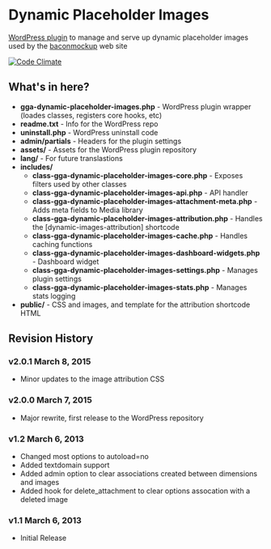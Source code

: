 # Dynamic Placeholder Images
[WordPress plugin](https://wordpress.org/plugins/any-ipsum/) to manage and serve up dynamic placeholder images used by the [baconmockup](http://baconmockup.com/) web site

[![Code Climate](https://codeclimate.com/github/petenelson/gga-dynamic-placeholder-images/badges/gpa.svg)](https://codeclimate.com/github/petenelson/gga-dynamic-placeholder-images)

## What's in here?

- **gga-dynamic-placeholder-images.php** - WordPress plugin wrapper (loades classes, registers core hooks, etc)
- **readme.txt** - Info for the WordPress repo
- **uninstall.php** - WordPress uninstall code
- **admin/partials** - Headers for the plugin settings
- **assets/** - Assets for the WordPress plugin repository
- **lang/** - For future translastions
- **includes/**
  - **class-gga-dynamic-placeholder-images-core.php** - Exposes filters used by other classes
  - **class-gga-dynamic-placeholder-images-api.php** - API handler
  - **class-gga-dynamic-placeholder-images-attachment-meta.php** - Adds meta fields to Media library
  - **class-gga-dynamic-placeholder-images-attribution.php** - Handles the [dynamic-images-attribution] shortcode
  - **class-gga-dynamic-placeholder-images-cache.php** - Handles caching functions
  - **class-gga-dynamic-placeholder-images-dashboard-widgets.php** - Dashboard widget
  - **class-gga-dynamic-placeholder-images-settings.php** - Manages plugin settings
  - **class-gga-dynamic-placeholder-images-stats.php** - Manages stats logging
- **public/** - CSS and images, and template for the attribution shortcode HTML


## Revision History

### v2.0.1 March 8, 2015
- Minor updates to the image attribution CSS

### v2.0.0 March 7, 2015
- Major rewrite, first release to the WordPress repository

### v1.2 March 6, 2013
- Changed most options to autoload=no
- Added textdomain support
- Added admin option to clear associations created between dimensions and images
- Added hook for delete_attachment to clear options assocation with a deleted image

### v1.1 March 6, 2013
- Initial Release
